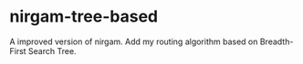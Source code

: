 # nirgam-tree-based
A improved version of nirgam. Add my routing algorithm based on Breadth-First Search Tree.
